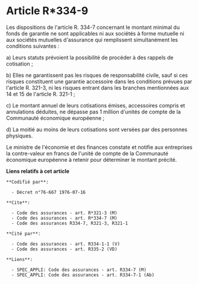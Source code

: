 # Article R*334-9

Les dispositions de l'article R. 334-7 concernant le montant minimal du fonds de garantie ne sont applicables ni aux sociétés
à forme mutuelle ni aux sociétés mutuelles d'assurance qui remplissent simultanément les conditions suivantes :

a) Leurs statuts prévoient la possibilité de procéder à des rappels de cotisation ;

b) Elles ne garantissent pas les risques de responsabilité civile, sauf si ces risques constituent une garantie accessoire
dans les conditions prévues par l'article R. 321-3, ni les risques entrant dans les branches mentionnées aux 14 et 15 de
l'article R. 321-1 ;

c) Le montant annuel de leurs cotisations émises, accessoires compris et annulations déduites, ne dépasse pas 1 million
d'unités de compte de la Communauté économique européenne ;

d) La moitié au moins de leurs cotisations sont versées par des personnes physiques.

Le ministre de l'économie et des finances constate et notifie aux entreprises la contre-valeur en francs de l'unité de compte
de la Communauté économique européenne à retenir pour déterminer le montant précité.

**Liens relatifs à cet article**

	**Codifié par**:

	  - Décret n°76-667 1976-07-16

	**Cite**:

	  - Code des assurances - art. R*321-3 (M)
	  - Code des assurances - art. R*334-7 (M)
	  - Code des assurances R334-7, R321-3, R321-1

	**Cité par**:

	  - Code des assurances - art. R334-1-1 (V)
	  - Code des assurances - art. R335-2 (VD)

	**Liens**:

	  - SPEC_APPLI: Code des assurances - art. R334-7 (M)
	  - SPEC_APPLI: Code des assurances - art. R334-7-1 (Ab)
